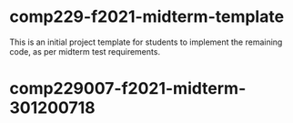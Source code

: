 # comp229-f2021-midterm-template
This is an initial project template for students to implement the remaining code, as per midterm test requirements.
# comp229007-f2021-midterm-301200718
